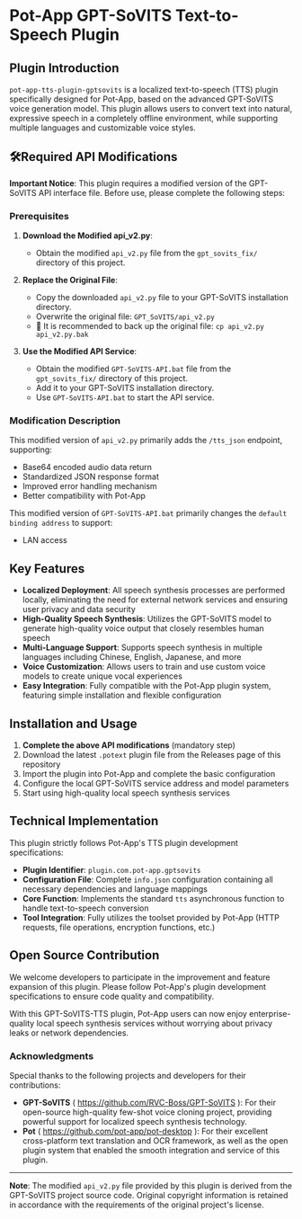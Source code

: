 # Pot-App GPT-SoVITS Text-to-Speech Plugin

## Plugin Introduction

`pot-app-tts-plugin-gptsovits` is a localized text-to-speech (TTS) plugin specifically designed for Pot-App, based on the advanced GPT-SoVITS voice generation model. This plugin allows users to convert text into natural, expressive speech in a completely offline environment, while supporting multiple languages and customizable voice styles.

## 🛠️Required API Modifications

**Important Notice**: This plugin requires a modified version of the GPT-SoVITS API interface file. Before use, please complete the following steps:

### Prerequisites

1. **Download the Modified api_v2.py**:
   - Obtain the modified `api_v2.py` file from the `gpt_sovits_fix/` directory of this project.

2. **Replace the Original File**:
   - Copy the downloaded `api_v2.py` file to your GPT-SoVITS installation directory.
   - Overwrite the original file: `GPT_SoVITS/api_v2.py`
   - 📝 It is recommended to back up the original file: `cp api_v2.py api_v2.py.bak`

3. **Use the Modified API Service**:
   - Obtain the modified `GPT-SoVITS-API.bat` file from the `gpt_sovits_fix/` directory of this project.
   - Add it to your GPT-SoVITS installation directory.
   - Use `GPT-SoVITS-API.bat` to start the API service.

### Modification Description
This modified version of `api_v2.py` primarily adds the `/tts_json` endpoint, supporting:
- Base64 encoded audio data return
- Standardized JSON response format
- Improved error handling mechanism
- Better compatibility with Pot-App

This modified version of `GPT-SoVITS-API.bat` primarily changes the `default binding address` to support:
- LAN access

## Key Features

- **Localized Deployment**: All speech synthesis processes are performed locally, eliminating the need for external network services and ensuring user privacy and data security
- **High-Quality Speech Synthesis**: Utilizes the GPT-SoVITS model to generate high-quality voice output that closely resembles human speech
- **Multi-Language Support**: Supports speech synthesis in multiple languages including Chinese, English, Japanese, and more
- **Voice Customization**: Allows users to train and use custom voice models to create unique vocal experiences
- **Easy Integration**: Fully compatible with the Pot-App plugin system, featuring simple installation and flexible configuration

## Installation and Usage

1. **Complete the above API modifications** (mandatory step)
2. Download the latest `.potext` plugin file from the Releases page of this repository
3. Import the plugin into Pot-App and complete the basic configuration
4. Configure the local GPT-SoVITS service address and model parameters
5. Start using high-quality local speech synthesis services

## Technical Implementation

This plugin strictly follows Pot-App's TTS plugin development specifications:

- **Plugin Identifier**: `plugin.com.pot-app.gptsovits`
- **Configuration File**: Complete `info.json` configuration containing all necessary dependencies and language mappings
- **Core Function**: Implements the standard `tts` asynchronous function to handle text-to-speech conversion
- **Tool Integration**: Fully utilizes the toolset provided by Pot-App (HTTP requests, file operations, encryption functions, etc.)

## Open Source Contribution

We welcome developers to participate in the improvement and feature expansion of this plugin. Please follow Pot-App's plugin development specifications to ensure code quality and compatibility.

With this GPT-SoVITS-TTS plugin, Pot-App users can now enjoy enterprise-quality local speech synthesis services without worrying about privacy leaks or network dependencies.

### Acknowledgments

Special thanks to the following projects and developers for their contributions:  
- **GPT-SoVITS** ( https://github.com/RVC-Boss/GPT-SoVITS ): For their open-source high-quality few-shot voice cloning project, providing powerful support for localized speech synthesis technology.
- **Pot** ( https://github.com/pot-app/pot-desktop ): For their excellent cross-platform text translation and OCR framework, as well as the open plugin system that enabled the smooth integration and service of this plugin.

---

**Note**: The modified `api_v2.py` file provided by this plugin is derived from the GPT-SoVITS project source code. Original copyright information is retained in accordance with the requirements of the original project's license.
